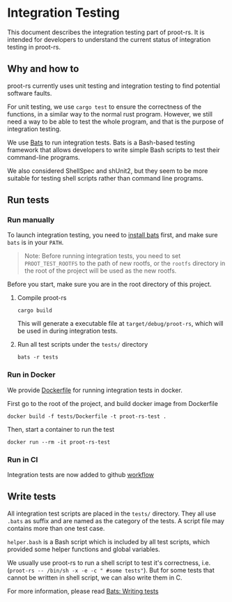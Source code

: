 # Integration Testing

This document describes the integration testing part of proot-rs. It is intended for developers to understand the current status of integration testing in proot-rs.


## Why and how to

proot-rs currently uses unit testing and integration testing to find potential software faults.

For unit testing, we use `cargo test` to ensure the correctness of the functions, in a similar way to the normal rust program. However, we still need a way to be able to test the whole program, and that is the purpose of integration testing.


We use [Bats](https://github.com/bats-core/bats-core) to run integration tests. Bats is a Bash-based testing framework that allows developers to write simple Bash scripts to test their command-line programs.

We also considered ShellSpec and shUnit2, but they seem to be more suitable for testing shell scripts rather than command line programs.


## Run tests

### Run manually

To launch integration testing, you need to [install bats](https://github.com/bats-core/bats-core/blob/master/docs/source/installation.rst) first, and make sure `bats` is in your `PATH`.

> Note: Before running integration tests, you need to set `PROOT_TEST_ROOTFS` to the path of new rootfs, or the `rootfs` directory in the root of the project will be used as the new rootfs.


Before you start, make sure you are in the root directory of this project.

1. Compile proot-rs

    ```shell
    cargo build
    ```
    This will generate a executable file at `target/debug/proot-rs`, which will be used in during integration tests.

2. Run all test scripts under the `tests/` directory
    ```shell
    bats -r tests
    ```

### Run in Docker

We provide [Dockerfile](./Dockerfile) for running integration tests in docker.

First go to the root of the project, and build docker image from Dockerfile

```shell
docker build -f tests/Dockerfile -t proot-rs-test .
```

Then, start a container to run the test

```shell
docker run --rm -it proot-rs-test
```

### Run in CI

Integration tests are now added to github [workflow](.github/workflows/tests.yml)


## Write tests

All integration test scripts are placed in the `tests/` directory. They all use `.bats` as suffix and are named as the category of the tests. A script file may contains more than one test case.

`helper.bash` is a Bash script which is included by all test scripts, which provided some helper functions and global variables.

We usually use proot-rs to run a shell script to test it's correctness, i.e. (`proot-rs -- /bin/sh -x -e -c " #some tests"`).  But for some tests that cannot be written in shell script, we can also write them in C.


For more information, please read [Bats: Writing tests](https://bats-core.readthedocs.io/en/stable/writing-tests.html)




